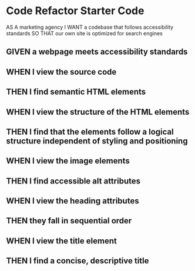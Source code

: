 # Code Refactor Starter Code
AS A marketing agency
I WANT a codebase that follows accessibility standards
SO THAT our own site is optimized for search engines
## GIVEN a webpage meets accessibility standards
## WHEN I view the source code
## THEN I find semantic HTML elements
## WHEN I view the structure of the HTML elements
## THEN I find that the elements follow a logical structure independent of styling and positioning
## WHEN I view the image elements
## THEN I find accessible alt attributes
## WHEN I view the heading attributes
## THEN they fall in sequential order
## WHEN I view the title element
## THEN I find a concise, descriptive title